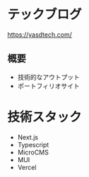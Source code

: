 # テックブログ
https://yasdtech.com/

## 概要
- 技術的なアウトプット
- ポートフィリオサイト

# 技術スタック
- Next.js
- Typescript
- MicroCMS
- MUI
- Vercel
